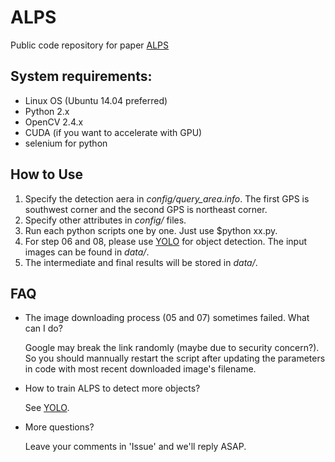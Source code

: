 # ALPS
Public code repository for paper [ALPS](https://nsl.cs.usc.edu/Papers?action=download&upname=Yitao16a.pdf)

## System requirements:
- Linux OS (Ubuntu 14.04 preferred) 
- Python 2.x
- OpenCV 2.4.x
- CUDA (if you want to accelerate with GPU)
- selenium for python

## How to Use
1. Specify the detection aera in *config/query_area.info*. The first GPS is southwest corner and the second GPS is northeast corner.
2. Specify other attributes in *config/* files.
3. Run each python scripts one by one. Just use $python xx.py.
4. For step 06 and 08, please use [YOLO](https://github.com/hyperchris/Yolo) for object detection. The input images can be found in *data/*.
5. The intermediate and final results will be stored in *data/*.

## FAQ
- The image downloading process (05 and 07) sometimes failed. What can I do?

	Google may break the link randomly (maybe due to security concern?). So you should mannually restart the script after updating the parameters in code with most recent downloaded image's filename. 

- How to train ALPS to detect more objects? 

	See [YOLO](https://github.com/hyperchris/Yolo).

- More questions?

	Leave your comments in 'Issue' and we'll reply ASAP.
